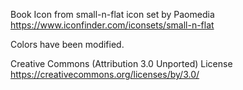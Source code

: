 Book Icon from small-n-flat icon set by Paomedia
https://www.iconfinder.com/iconsets/small-n-flat

Colors have been modified.

Creative Commons (Attribution 3.0 Unported) License
https://creativecommons.org/licenses/by/3.0/
